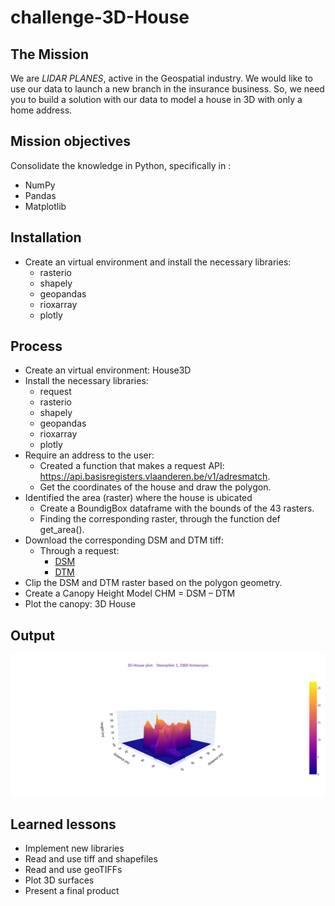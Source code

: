 # challenge-3D-House

## The Mission
We are _LIDAR PLANES_, active in the Geospatial industry. We would like to use our data to launch a new branch in the insurance business. So, we need you to build a solution with our data to model a house in 3D with only a home address.

## Mission objectives
Consolidate the knowledge in Python, specifically in :
- NumPy
- Pandas
- Matplotlib

## Installation 
- Create an virtual environment and install the necessary libraries:
  - rasterio
  - shapely
  - geopandas
  - rioxarray
  - plotly

## Process
- Create an virtual environment: House3D
- Install the necessary libraries:
  - request 
  - rasterio
  - shapely
  - geopandas
  - rioxarray
  - plotly
- Require an address to the user:
  - Created a function that makes a request API: https://api.basisregisters.vlaanderen.be/v1/adresmatch.
  - Get the coordinates of the house and draw the polygon.
- Identified the area (raster) where the house is ubicated 
  - Create a BoundigBox dataframe with the bounds of the 43 rasters.
  - Finding the corresponding raster, through the function def get_area().
- Download the corresponding DSM and DTM tiff:
    - Through a request:
      - [DSM](http://www.geopunt.be/download?container=dhm-vlaanderen-ii-dsm-raster-1m&title=Digitaal%20Hoogtemodel%20Vlaanderen%20II,%20DSM,%20raster,%201m)
      - [DTM](http://www.geopunt.be/download?container=dhm-vlaanderen-ii-dtm-raster-1m&title=Digitaal%20Hoogtemodel%20Vlaanderen%20II,%20DTM,%20raster,%201m)
- Clip the DSM and DTM raster based on the polygon geometry.
- Create a Canopy Height Model CHM = DSM – DTM 
- Plot the canopy: 3D House 

## Output

![plot](3D-House_image.png)


## Learned lessons
- Implement new libraries
- Read and use tiff and shapefiles
- Read and use geoTIFFs
- Plot 3D surfaces
- Present a final product
